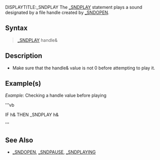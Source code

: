 DISPLAYTITLE:_SNDPLAY
The [_SNDPLAY](_SNDPLAY) statement plays a sound designated by a file handle created by [_SNDOPEN](_SNDOPEN).


## Syntax

>  [_SNDPLAY](_SNDPLAY) handle&


## Description

* Make sure that the handle& value is not 0 before attempting to play it.


## Example(s)

*Example:* Checking a handle value before playing

'''vb

 IF h& THEN _SNDPLAY h& 

'''


## See Also

* [_SNDOPEN](_SNDOPEN), [_SNDPAUSE](_SNDPAUSE), [_SNDPLAYING](_SNDPLAYING)




